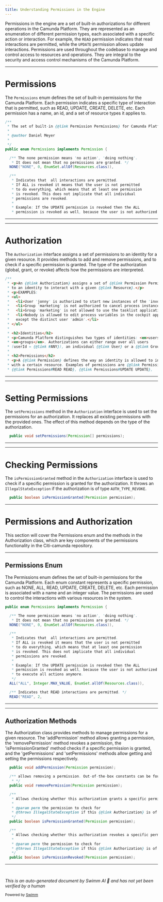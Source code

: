 ```yaml
---
title: Understanding Permissions in the Engine
---
```

Permissions in the engine are a set of built-in authorizations for different operations in the Camunda Platform. They are represented as an enumeration of different permission types, each associated with a specific action or interaction. For example, the `READ` permission indicates that read interactions are permitted, while the `UPDATE` permission allows update interactions. Permissions are used throughout the codebase to manage and control access to resources and operations. They are integral to the security and access control mechanisms of the Camunda Platform.

<SwmSnippet path="/engine/src/main/java/org/camunda/bpm/engine/authorization/Permissions.java" line="21">

---

# Permissions

The `Permissions` enum defines the set of built-in permissions for the Camunda Platform. Each permission indicates a specific type of interaction that is permitted, such as READ, UPDATE, CREATE, DELETE, etc. Each permission has a name, an id, and a set of resource types it applies to.

```java
/**
 * The set of built-in {@link Permission Permissions} for Camunda Platform.
 *
 * @author Daniel Meyer
 *
 */
public enum Permissions implements Permission {

  /** The none permission means 'no action', 'doing nothing'.
   * It does not mean that no permissions are granted. */
  NONE("NONE", 0, EnumSet.allOf(Resources.class)),

  /**
   * Indicates that  all interactions are permitted.
   * If ALL is revoked it means that the user is not permitted
   * to do everything, which means that at least one permission
   * is revoked. This does not implicate that all individual
   * permissions are revoked.
   *
   * Example: If the UPDATE permission is revoked then the ALL
   * permission is revoked as well, because the user is not authorized
```

---

</SwmSnippet>

<SwmSnippet path="/engine/src/main/java/org/camunda/bpm/engine/authorization/Authorization.java" line="24">

---

# Authorization

The `Authorization` interface assigns a set of permissions to an identity for a given resource. It provides methods to add and remove permissions, and to check if a specific permission is granted. The type of the authorization (global, grant, or revoke) affects how the permissions are interpreted.

```java
/**
 * <p>An {@link Authorization} assigns a set of {@link Permission Permissions}
 * to an identity to interact with a given {@link Resource}.</p>
 * <p>EXAMPLES:
 * <ul>
 *   <li>User 'jonny' is authorized to start new instances of the 'invoice' process</li>
 *   <li>Group 'marketing' is not authorized to cancel process instances.</li>
 *   <li>Group 'marketing' is not allowed to use the tasklist application.</li>
 *   <li>Nobody is allowed to edit process variables in the cockpit application,
 *   except the distinct user 'admin'.</li>
 * </ul>
 *
 * <h2>Identities</h2>
 * <p>Camunda Platform distinguishes two types of identities: <em>users</em> and
 * <em>groups</em>. Authorizations can either range over all users
 * (userId = {@link #ANY}), an individual {@link User} or a {@link Group} of users.</p>
 *
 * <h2>Permissions</h2>
 * <p>A {@link Permission} defines the way an identity is allowed to interact
 * with a certain resource. Examples of permissions are {@link Permissions#CREATE CREATE},
 * {@link Permissions#READ READ}, {@link Permissions#UPDATE UPDATE},
```

---

</SwmSnippet>

<SwmSnippet path="/engine/src/main/java/org/camunda/bpm/engine/authorization/Authorization.java" line="191">

---

# Setting Permissions

The `setPermissions` method in the `Authorization` interface is used to set the permissions for an authorization. It replaces all existing permissions with the provided ones. The effect of this method depends on the type of the authorization.

```java
  public void setPermissions(Permission[] permissions);
```

---

</SwmSnippet>

<SwmSnippet path="/engine/src/main/java/org/camunda/bpm/engine/authorization/Authorization.java" line="137">

---

# Checking Permissions

The `isPermissionGranted` method in the `Authorization` interface is used to check if a specific permission is granted for the authorization. It throws an `IllegalStateException` if the authorization is of type `AUTH_TYPE_REVOKE`.

```java
  public boolean isPermissionGranted(Permission permission);
```

---

</SwmSnippet>

# Permissions and Authorization

This section will cover the Permissions enum and the methods in the Authorization class, which are key components of the permissions functionality in the Citi-camunda repository.

<SwmSnippet path="/engine/src/main/java/org/camunda/bpm/engine/authorization/Permissions.java" line="27">

---

## Permissions Enum

The Permissions enum defines the set of built-in permissions for the Camunda Platform. Each enum constant represents a specific permission, such as NONE, ALL, READ, UPDATE, CREATE, DELETE, etc. Each permission is associated with a name and an integer value. The permissions are used to control the interactions with various resources in the system.

```java
public enum Permissions implements Permission {

  /** The none permission means 'no action', 'doing nothing'.
   * It does not mean that no permissions are granted. */
  NONE("NONE", 0, EnumSet.allOf(Resources.class)),

  /**
   * Indicates that  all interactions are permitted.
   * If ALL is revoked it means that the user is not permitted
   * to do everything, which means that at least one permission
   * is revoked. This does not implicate that all individual
   * permissions are revoked.
   *
   * Example: If the UPDATE permission is revoked then the ALL
   * permission is revoked as well, because the user is not authorized
   * to execute all actions anymore.
   */
  ALL("ALL", Integer.MAX_VALUE, EnumSet.allOf(Resources.class)),

  /** Indicates that READ interactions are permitted. */
  READ("READ", 2,
```

---

</SwmSnippet>

<SwmSnippet path="/engine/src/main/java/org/camunda/bpm/engine/authorization/Authorization.java" line="125">

---

## Authorization Methods

The Authorization class provides methods to manage permissions for a given resource. The 'addPermission' method allows granting a permission, the 'removePermission' method revokes a permission, the 'isPermissionGranted' method checks if a specific permission is granted, and the 'getPermissions' and 'setPermissions' methods allow getting and setting the permissions respectively.

```java
  public void addPermission(Permission permission);

  /** allows removing a permission. Out-of-the-box constants can be found in {@link Permissions}.
   * */
  public void removePermission(Permission permission);

  /**
   * Allows checking whether this authorization grants a specific permission.
   *
   * @param perm the permission to check for
   * @throws IllegalStateException if this {@link Authorization} is of type {@link #AUTH_TYPE_REVOKE}
   */
  public boolean isPermissionGranted(Permission permission);

  /**
   * Allows checking whether this authorization revokes a specific permission.
   *
   * @param perm the permission to check for
   * @throws IllegalStateException if this {@link Authorization} is of type {@link #AUTH_TYPE_GRANT}
   */
  public boolean isPermissionRevoked(Permission permission);
```

---

</SwmSnippet>

&nbsp;

*This is an auto-generated document by Swimm AI 🌊 and has not yet been verified by a human*

<SwmMeta version="3.0.0" repo-id="Z2l0aHViJTNBJTNBQ2l0aS1jYW11bmRhJTNBJTNBZ2lsYWRuYXZvdA==" repo-name="Citi-camunda" doc-type="overview"><sup>Powered by [Swimm](/)</sup></SwmMeta>
